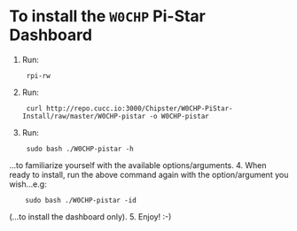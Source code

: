 # To install the `W0CHP` Pi-Star Dashboard

1. Run: 

        rpi-rw
2. Run: 

        curl http://repo.cucc.io:3000/Chipster/W0CHP-PiStar-Install/raw/master/W0CHP-pistar -o W0CHP-pistar
3. Run: 

        sudo bash ./W0CHP-pistar -h
...to familiarize yourself with the available options/arguments.
4. When ready to install, run the above command again with the option/argument you wish...e.g:

        sudo bash ./W0CHP-pistar -id
(...to install the dashboard only).
5. Enjoy! :-)
